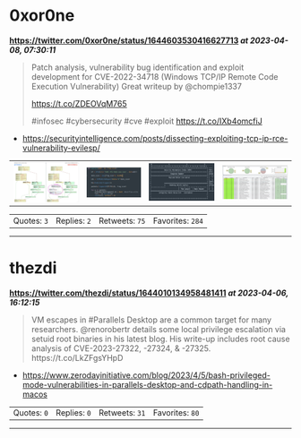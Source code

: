 # 0xor0ne
**https://twitter.com/0xor0ne/status/1644603530416627713 _at 2023-04-08, 07:30:11_**
<blockquote>
Patch analysis, vulnerability bug identification and exploit development for CVE-2022-34718 (Windows TCP/IP Remote Code Execution Vulnerability)
Great writeup by @chompie1337 

https://t.co/ZDEOVqM765 

#infosec #cybersecurity #cve #exploit https://t.co/IXb4omcfiJ
</blockquote>

* https://securityintelligence.com/posts/dissecting-exploiting-tcp-ip-rce-vulnerability-evilesp/

<table><tr>
<td><img src="pictures/3aac7e71d128963425c815feddd6912d8b6f406ffae40803e0040bc0f7478163.jpg" alt="3aac7e71d128963425c815feddd6912d8b6f406ffae40803e0040bc0f7478163.jpg"></td>
<td><img src="pictures/d32f9e579b32bd908ea1b074277e74084502d313fe8e640f41cc330162b1f401.jpg" alt="d32f9e579b32bd908ea1b074277e74084502d313fe8e640f41cc330162b1f401.jpg"></td>
<td><img src="pictures/39e6dca5c24d5e5ae6e2e15f8b77bd8879f6ddee373e08f47a299082c420debd.jpg" alt="39e6dca5c24d5e5ae6e2e15f8b77bd8879f6ddee373e08f47a299082c420debd.jpg"></td>
<td><img src="pictures/dfe31e8d9908052d3a88d6ee99ee9457aad52c980d5a054ecfb261f01e614e14.jpg" alt="dfe31e8d9908052d3a88d6ee99ee9457aad52c980d5a054ecfb261f01e614e14.jpg"></td>
</table></tr>
<table><tr>
<td>Quotes: <code>3</code></td>
<td>Replies: <code>2</code></td>
<td>Retweets: <code>75</code></td>
<td>Favorites: <code>284</code></td>
</tr></table>

---

# thezdi
**https://twitter.com/thezdi/status/1644010134958481411 _at 2023-04-06, 16:12:15_**
<blockquote>
VM escapes in #Parallels Desktop are a common target for many researchers. @renorobertr details some local privilege escalation via setuid root binaries in his latest blog. His write-up includes root cause analysis of CVE-2023-27322, -27324, &amp; -27325. https://t.co/LkZFgsYHpD
</blockquote>

* https://www.zerodayinitiative.com/blog/2023/4/5/bash-privileged-mode-vulnerabilities-in-parallels-desktop-and-cdpath-handling-in-macos

<table><tr>
<td>Quotes: <code>0</code></td>
<td>Replies: <code>0</code></td>
<td>Retweets: <code>31</code></td>
<td>Favorites: <code>80</code></td>
</tr></table>

---

